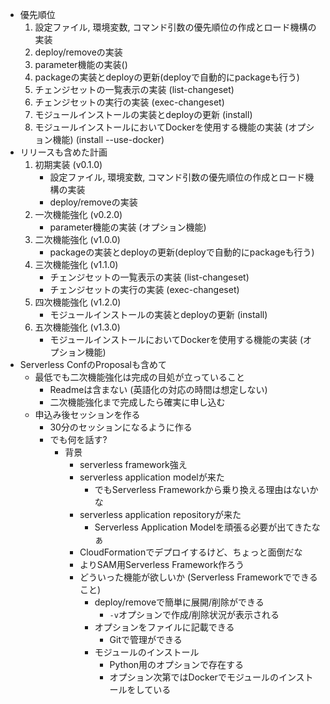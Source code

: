 - 優先順位
  1. 設定ファイル, 環境変数, コマンド引数の優先順位の作成とロード機構の実装
  1. deploy/removeの実装
  1. parameter機能の実装()
  1. packageの実装とdeployの更新(deployで自動的にpackageも行う)
  1. チェンジセットの一覧表示の実装 (list-changeset)
  1. チェンジセットの実行の実装 (exec-changeset)
  1. モジュールインストールの実装とdeployの更新 (install)
  1. モジュールインストールにおいてDockerを使用する機能の実装 (オプション機能) (install --use-docker)
- リリースも含めた計画
  1. 初期実装 (v0.1.0)
     - 設定ファイル, 環境変数, コマンド引数の優先順位の作成とロード機構の実装
     - deploy/removeの実装
  1. 一次機能強化 (v0.2.0)
     - parameter機能の実装 (オプション機能)
  1. 二次機能強化 (v1.0.0)
     - packageの実装とdeployの更新(deployで自動的にpackageも行う)
  1. 三次機能強化 (v1.1.0)
     - チェンジセットの一覧表示の実装 (list-changeset)
     - チェンジセットの実行の実装 (exec-changeset)
  1. 四次機能強化 (v1.2.0)
     - モジュールインストールの実装とdeployの更新 (install)
  1. 五次機能強化 (v1.3.0)
     - モジュールインストールにおいてDockerを使用する機能の実装 (オプション機能) 
- Serverless ConfのProposalも含めて
  - 最低でも二次機能強化は完成の目処が立っていること
    - Readmeは含まない (英語化の対応の時間は想定しない)
    - 二次機能強化まで完成したら確実に申し込む
  - 申込み後セッションを作る
    - 30分のセッションになるように作る
    - でも何を話す?
      - 背景
        - serverless framework強え
        - serverless application modelが来た
          - でもServerless Frameworkから乗り換える理由はないかな
        - serverless application repositoryが来た
          - Serverless Application Modelを頑張る必要が出てきたなぁ
        - CloudFormationでデプロイするけど、ちょっと面倒だな
        - よりSAM用Serverless Framework作ろう
        - どういった機能が欲しいか (Serverless Frameworkでできること)
          - deploy/removeで簡単に展開/削除ができる
            - ```-v```オプションで作成/削除状況が表示される
          - オプションをファイルに記載できる
            - Gitで管理ができる
          - モジュールのインストール
            - Python用のオプションで存在する
            - オプション次第ではDockerでモジュールのインストールをしている